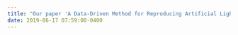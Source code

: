 ```yaml
---
title: "Our paper 'A Data-Driven Method for Reproducing Artificial Light Sources in Night View Style Transfer Based on Luminance Map' is accepted by <strong>IEVC2019</strong>"
date: 2019-06-17 07:59:00-0400
---
```



